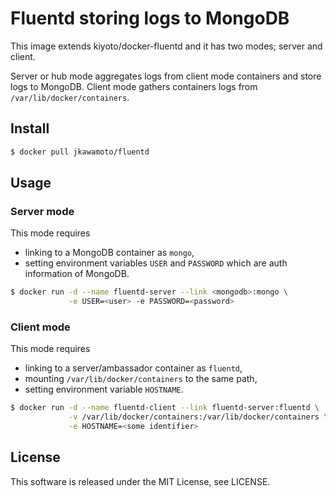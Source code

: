 Fluentd storing logs to MongoDB
================================

This image extends kiyoto/docker-fluentd and it has two modes;
server and client.

Server or hub mode aggregates logs from client mode containers
and store logs to MongoDB.
Client mode gathers containers logs from
`/var/lib/docker/containers`.

Install
--------
```sh
$ docker pull jkawamoto/fluentd
```

Usage
-----

### Server mode
This mode requires
  - linking to a MongoDB container as `mongo`,
  - setting environment variables `USER` and `PASSWORD`
    which are auth information of MongoDB.

```sh
$ docker run -d --name fluentd-server --link <mongodb>:mongo \
             -e USER=<user> -e PASSWORD=<password>
```

### Client mode
This mode requires
  - linking to a server/ambassador container as `fluentd`,
  - mounting `/var/lib/docker/containers` to the same path,
  - setting environment variable `HOSTNAME`.

```sh
$ docker run -d --name fluentd-client --link fluentd-server:fluentd \
             -v /var/lib/docker/containers:/var/lib/docker/containers \
             -e HOSTNAME=<some identifier>
```

License
--------
This software is released under the MIT License, see LICENSE.
